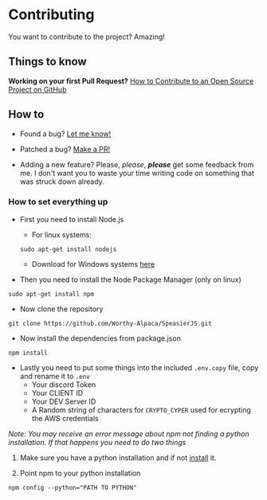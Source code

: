 # Contributing

You want to contribute to the project? Amazing!

## Things to know

**Working on your first Pull Request?** [How to Contribute to an Open Source Project on GitHub](https://egghead.io/courses/how-to-contribute-to-an-open-source-project-on-github)

## How to

* Found a bug?
  [Let me know!](https://github.com/Worthy-Alpaca/SpeasierJS/issues)

* Patched a bug?
  [Make a PR!](https://github.com/Worthy-Alpaca/SpeasierJS/compare/)

* Adding a new feature?
  Please, *please*, ***please*** get some feedback from me. I don't want you to waste your time writing code on something that was struck down already.


### How to set everything up

* First you need to install Node.js

    - For linux systems: 
    ```
    sudo apt-get install nodejs
    ```
    * Download for Windows systems [here](https://nodejs.org/en/download/)

- Then you need to install the Node Package Manager (only on linux)
```
sudo apt-get install npm
```

- Now clone the repository
```
git clone https://github.com/Worthy-Alpaca/SpeasierJS.git
```

- Now install the dependencies from package.json
```
npm install
```

- Lastly you need to put some things into the included `.env.copy` file, copy and rename it to `.env`
    - Your discord Token
    - Your CLIENT ID
    - Your DEV Server ID
    - A Random string of characters for `CRYPTO_CYPER` used for ecrypting the AWS credentials

*Note: You may receive an error message about npm not finding a python installation.*
*If that happens you need to do two things*

1. Make sure you have a python installation and if not [install](https://www.python.org/) it.

2. Point npm to your python installation
```
npm config --python="PATH TO PYTHON"
```